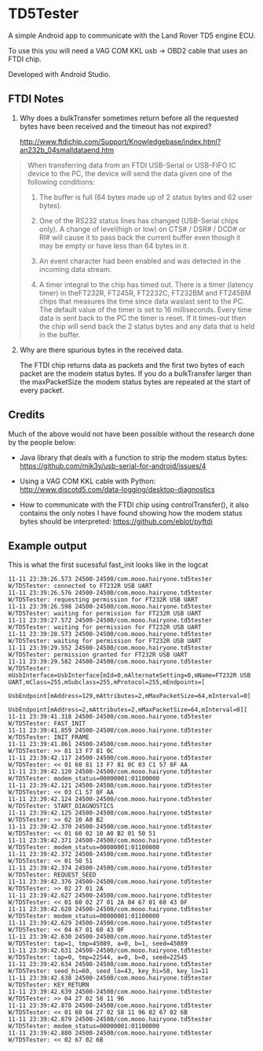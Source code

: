 # TD5Tester

A simple Android app to communicate with the Land Rover TD5 engine ECU.

To use this you will need a VAG COM KKL usb -> OBD2 cable that uses an FTDI chip.

Developed with Android Studio.


## FTDI Notes

1. Why does a bulkTransfer sometimes return before all the requested bytes have been received and the timeout has not expired?

   http://www.ftdichip.com/Support/Knowledgebase/index.html?an232b_04smalldataend.htm

> When transferring data from an FTDI USB-Serial or USB-FIFO IC device to the PC, the device will send the data given one of the following conditions:
>
> 1. The buffer is full (64 bytes made up of 2 status bytes and 62 user bytes).
>
> 2. One of the RS232 status lines has changed (USB-Serial chips only). A change of level(high or low) on CTS# / DSR# / DCD# or RI# will cause it to pass back the current buffer even though it may be empty or have less than 64 bytes in it.
>
> 3. An event character had been enabled and was detected in the incoming data stream.
>
> 4. A timer integral to the chip has timed out. There is a timer (latency timer) in theFT232R, FT245R, FT2232C, FT232BM and FT245BM chips that measures the time since data waslast sent to the PC. The default value of the timer is set to 16 milliseconds. Every time data is sent back to the PC the timer is reset. If it times-out then the chip will send
back the 2 status bytes and any data that is held in the buffer.

2. Why are there spurious bytes in the received data.

   The FTDI chip returns data as packets and the first two bytes of each packet are the modem status bytes.  If you do a bulkTransfer larger than the maxPacketSize the modem status bytes are repeated at the start of every packet.

## Credits

Much of the above would not have been possible without the research done by the people below:

* Java library that deals with a function to strip the modem status bytes: https://github.com/mik3y/usb-serial-for-android/issues/4

* Using a VAG COM KKL cable with Python: http://www.discotd5.com/data-logging/desktop-diagnostics

* How to communicate with the FTDI chip using controlTransfer(), it also contains the only notes I have found showing how the modem status bytes should be interpreted: https://github.com/eblot/pyftdi

## Example output

This is what the first sucessful fast_init looks like in the logcat

```
11-11 23:39:26.573 24500-24500/com.mooo.hairyone.td5tester W/TD5Tester: connected to FT232R USB UART
11-11 23:39:26.576 24500-24500/com.mooo.hairyone.td5tester W/TD5Tester: requesting permission for FT232R USB UART
11-11 23:39:26.598 24500-24500/com.mooo.hairyone.td5tester W/TD5Tester: waiting for permission for FT232R USB UART
11-11 23:39:27.572 24500-24500/com.mooo.hairyone.td5tester W/TD5Tester: waiting for permission for FT232R USB UART
11-11 23:39:28.573 24500-24500/com.mooo.hairyone.td5tester W/TD5Tester: waiting for permission for FT232R USB UART
11-11 23:39:29.552 24500-24500/com.mooo.hairyone.td5tester W/TD5Tester: permission granted for FT232R USB UART
11-11 23:39:29.582 24500-24500/com.mooo.hairyone.td5tester W/TD5Tester: mUsbInterface=UsbInterface[mId=0,mAlternateSetting=0,mName=FT232R USB UART,mClass=255,mSubclass=255,mProtocol=255,mEndpoints=[
                                                                        UsbEndpoint[mAddress=129,mAttributes=2,mMaxPacketSize=64,mInterval=0]
                                                                        UsbEndpoint[mAddress=2,mAttributes=2,mMaxPacketSize=64,mInterval=0]]
11-11 23:39:41.318 24500-24500/com.mooo.hairyone.td5tester W/TD5Tester: FAST_INIT
11-11 23:39:41.859 24500-24500/com.mooo.hairyone.td5tester W/TD5Tester: INIT_FRAME
11-11 23:39:41.861 24500-24500/com.mooo.hairyone.td5tester W/TD5Tester: >> 81 13 F7 81 0C 
11-11 23:39:42.117 24500-24500/com.mooo.hairyone.td5tester W/TD5Tester: << 01 60 81 13 F7 81 0C 03 C1 57 8F AA 
11-11 23:39:42.120 24500-24500/com.mooo.hairyone.td5tester W/TD5Tester: modem_status=00000001:01100000
11-11 23:39:42.121 24500-24500/com.mooo.hairyone.td5tester W/TD5Tester: << 03 C1 57 8F AA 
11-11 23:39:42.124 24500-24500/com.mooo.hairyone.td5tester W/TD5Tester: START_DIAGNOSTICS
11-11 23:39:42.125 24500-24500/com.mooo.hairyone.td5tester W/TD5Tester: >> 02 10 A0 B2 
11-11 23:39:42.370 24500-24500/com.mooo.hairyone.td5tester W/TD5Tester: << 01 60 02 10 A0 B2 01 50 51 
11-11 23:39:42.371 24500-24500/com.mooo.hairyone.td5tester W/TD5Tester: modem_status=00000001:01100000
11-11 23:39:42.372 24500-24500/com.mooo.hairyone.td5tester W/TD5Tester: << 01 50 51 
11-11 23:39:42.374 24500-24500/com.mooo.hairyone.td5tester W/TD5Tester: REQUEST_SEED
11-11 23:39:42.376 24500-24500/com.mooo.hairyone.td5tester W/TD5Tester: >> 02 27 01 2A 
11-11 23:39:42.627 24500-24500/com.mooo.hairyone.td5tester W/TD5Tester: << 01 60 02 27 01 2A 04 67 01 60 43 0F 
11-11 23:39:42.628 24500-24500/com.mooo.hairyone.td5tester W/TD5Tester: modem_status=00000001:01100000
11-11 23:39:42.629 24500-24500/com.mooo.hairyone.td5tester W/TD5Tester: << 04 67 01 60 43 0F 
11-11 23:39:42.630 24500-24500/com.mooo.hairyone.td5tester W/TD5Tester: tap=1, tmp=45089, a=0, b=1, seed=45089
11-11 23:39:42.631 24500-24500/com.mooo.hairyone.td5tester W/TD5Tester: tap=0, tmp=22544, a=0, b=0, seed=22545
11-11 23:39:42.634 24500-24500/com.mooo.hairyone.td5tester W/TD5Tester: seed_hi=60, seed_lo=43, key_hi=58, key_lo=11
11-11 23:39:42.638 24500-24500/com.mooo.hairyone.td5tester W/TD5Tester: KEY_RETURN
11-11 23:39:42.639 24500-24500/com.mooo.hairyone.td5tester W/TD5Tester: >> 04 27 02 58 11 96 
11-11 23:39:42.878 24500-24500/com.mooo.hairyone.td5tester W/TD5Tester: << 01 60 04 27 02 58 11 96 02 67 02 6B 
11-11 23:39:42.879 24500-24500/com.mooo.hairyone.td5tester W/TD5Tester: modem_status=00000001:01100000
11-11 23:39:42.880 24500-24500/com.mooo.hairyone.td5tester W/TD5Tester: << 02 67 02 6B 
```

